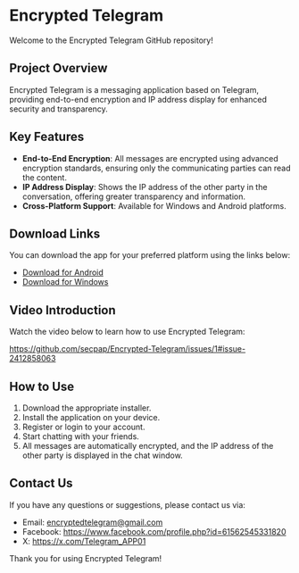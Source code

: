 # Encrypted Telegram

Welcome to the Encrypted Telegram GitHub repository!

## Project Overview

Encrypted Telegram is a messaging application based on Telegram, providing end-to-end encryption and IP address display for enhanced security and transparency.

## Key Features

- **End-to-End Encryption**: All messages are encrypted using advanced encryption standards, ensuring only the communicating parties can read the content.
- **IP Address Display**: Shows the IP address of the other party in the conversation, offering greater transparency and information.
- **Cross-Platform Support**: Available for Windows and Android platforms.

## Download Links

You can download the app for your preferred platform using the links below:

- [Download for Android](https://github.com/secpap/Encrypted-Telegram/releases/download/Encrypted-Telegram/Telegram-Android.zip)
- [Download for Windows](https://github.com/secpap/Encrypted-Telegram/releases/download/Encrypted-Telegram/Telegram-Windows.zip)

## Video Introduction

Watch the video below to learn how to use Encrypted Telegram:

https://github.com/secpap/Encrypted-Telegram/issues/1#issue-2412858063

## How to Use

1. Download the appropriate installer.
2. Install the application on your device.
3. Register or login to your account.
4. Start chatting with your friends.
5. All messages are automatically encrypted, and the IP address of the other party is displayed in the chat window.

## Contact Us

If you have any questions or suggestions, please contact us via:

- Email: encryptedtelegram@gmail.com
- Facebook: https://www.facebook.com/profile.php?id=61562545331820
- X: https://x.com/Telegram_APP01
  
Thank you for using Encrypted Telegram!
